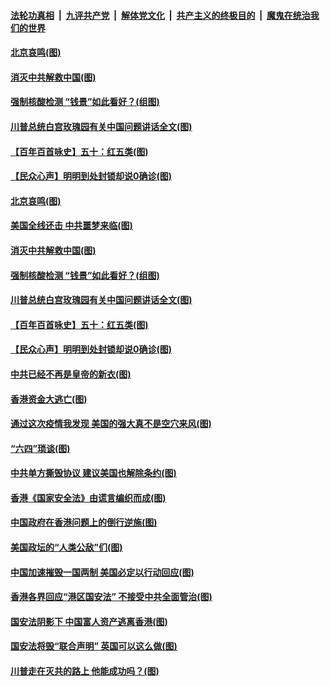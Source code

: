 ####  [法轮功真相](../../../../basic/blob/master/README.md?t=05312231) &nbsp;|&nbsp; [九评共产党](../../../../9ping.md/blob/master/README.md?t=05312231) &nbsp;|&nbsp; [解体党文化](../../../../jtdwh.md/blob/master/README.md?t=05312231)  &nbsp;|&nbsp; [共产主义的终极目的](../../../../gczydzjmd.md/blob/master/README.md?t=05312231) &nbsp;|&nbsp; [魔鬼在统治我们的世界](../../../../mgztzwmdsj.md/blob/master/README.md?t=05312231) 

#### [北京哀鸣(图)](../pages/p4/935008.md?t=05312231) 

#### [消灭中共解救中国(图)](../pages/p4/935004.md?t=05312231) 

#### [强制核酸检测 “钱景”如此看好？(组图)](../pages/p4/935022.md?t=05312231) 

#### [川普总统白宫玫瑰园有关中国问题讲话全文(图)](../pages/p4/935013.md?t=05312231) 

#### [【百年百首咏史】五十：红五类(图)](../pages/p4/934996.md?t=05312231) 

#### [【民众心声】明明到处封锁却说0确诊(图)](../pages/p4/934516.md?t=05312231) 

#### [北京哀鸣(图)](../pages/p4/935008.md?t=05312231) 

#### [美国全线还击 中共噩梦来临(图)](../pages/p4/934955.md?t=05312231) 

#### [消灭中共解救中国(图)](../pages/p4/935004.md?t=05312231) 

#### [强制核酸检测 “钱景”如此看好？(组图)](../pages/p4/935022.md?t=05312231) 

#### [川普总统白宫玫瑰园有关中国问题讲话全文(图)](../pages/p4/935013.md?t=05312231) 

#### [【百年百首咏史】五十：红五类(图)](../pages/p4/934996.md?t=05312231) 

#### [【民众心声】明明到处封锁却说0确诊(图)](../pages/p4/934516.md?t=05312231) 

#### [中共已经不再是皇帝的新衣(图)](../pages/p4/934896.md?t=05312231) 

#### [香港资金大逃亡(图)](../pages/p4/934894.md?t=05312231) 

#### [通过这次疫情我发现 美国的强大真不是空穴来风(图)](../pages/p4/934888.md?t=05312231) 

#### [“六四”琐谈(图)](../pages/p4/934905.md?t=05312231) 

#### [中共单方撕毁协议 建议美国也解除条约(图)](../pages/p4/934887.md?t=05312231) 

#### [香港《国家安全法》由谎言编织而成(图)](../pages/p4/934886.md?t=05312231) 

#### [中国政府在香港问题上的倒行逆施(图)](../pages/p4/934880.md?t=05312231) 

#### [美国政坛的“人类公敌”们(图)](../pages/p4/934890.md?t=05312231) 

#### [中国加速摧毁一国两制 美国必定以行动回应(图)](../pages/p4/934815.md?t=05312231) 

#### [香港各界回应“港区国安法” 不接受中共全面管治(图)](../pages/p4/934801.md?t=05312231) 

#### [国安法阴影下 中国富人资产逃离香港(图)](../pages/p4/934775.md?t=05312231) 

#### [国安法将毁“联合声明” 英国可以这么做(图)](../pages/p4/934777.md?t=05312231) 

#### [川普走在灭共的路上 他能成功吗？(图)](../pages/p4/934782.md?t=05312231) 

